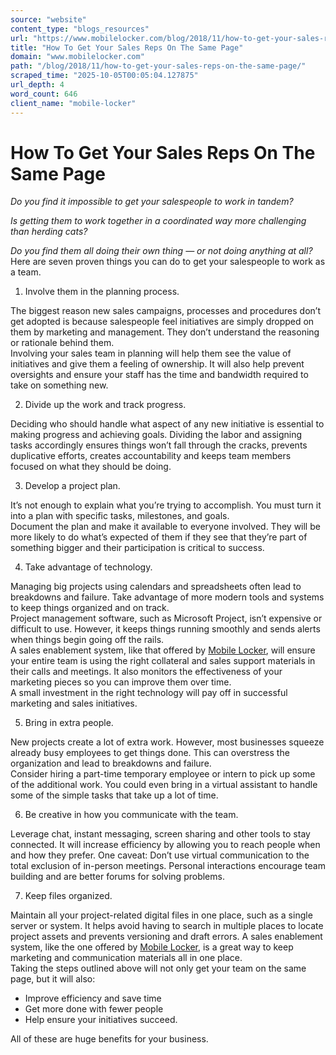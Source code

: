 ```yaml
---
source: "website"
content_type: "blogs_resources"
url: "https://www.mobilelocker.com/blog/2018/11/how-to-get-your-sales-reps-on-the-same-page/"
title: "How To Get Your Sales Reps On The Same Page"
domain: "www.mobilelocker.com"
path: "/blog/2018/11/how-to-get-your-sales-reps-on-the-same-page/"
scraped_time: "2025-10-05T00:05:04.127875"
url_depth: 4
word_count: 646
client_name: "mobile-locker"
---
```


# How To Get Your Sales Reps On The Same Page

_Do you find it impossible to get your salespeople to work in tandem?_

_Is getting them to work together in a coordinated way more challenging than herding cats?_

_Do you find them all doing their own thing — or not doing anything at all?_  
Here are seven proven things you can do to get your salespeople to work as a team.

1. Involve them in the planning process.

The biggest reason new sales campaigns, processes and procedures don’t get adopted is because salespeople feel initiatives are simply dropped on them by marketing and management. They don’t understand the reasoning or rationale behind them.  
Involving your sales team in planning will help them see the value of initiatives and give them a feeling of ownership. It will also help prevent oversights and ensure your staff has the time and bandwidth required to take on something new.

2. Divide up the work and track progress.

Deciding who should handle what aspect of any new initiative is essential to making progress and achieving goals. Dividing the labor and assigning tasks accordingly ensures things won’t fall through the cracks, prevents duplicative efforts, creates accountability and keeps team members focused on what they should be doing.

3. Develop a project plan.

It’s not enough to explain what you’re trying to accomplish. You must turn it into a plan with specific tasks, milestones, and goals.  
Document the plan and make it available to everyone involved. They will be more likely to do what’s expected of them if they see that they’re part of something bigger and their participation is critical to success.

4. Take advantage of technology.

Managing big projects using calendars and spreadsheets often lead to breakdowns and failure. Take advantage of more modern tools and systems to keep things organized and on track.  
Project management software, such as Microsoft Project, isn’t expensive or difficult to use. However, it keeps things running smoothly and sends alerts when things begin going off the rails.  
A sales enablement system, like that offered by [Mobile Locker](https://www.mobilelocker.com), will ensure your entire team is using the right collateral and sales support materials in their calls and meetings. It also monitors the effectiveness of your marketing pieces so you can improve them over time.  
A small investment in the right technology will pay off in successful marketing and sales initiatives.

5. Bring in extra people.

New projects create a lot of extra work. However, most businesses squeeze already busy employees to get things done. This can overstress the organization and lead to breakdowns and failure.  
Consider hiring a part-time temporary employee or intern to pick up some of the additional work. You could even bring in a virtual assistant to handle some of the simple tasks that take up a lot of time.

6. Be creative in how you communicate with the team.

Leverage chat, instant messaging, screen sharing and other tools to stay connected. It will increase efficiency by allowing you to reach people when and how they prefer. One caveat: Don’t use virtual communication to the total exclusion of in-person meetings. Personal interactions encourage team building and are better forums for solving problems.

7. Keep files organized.

Maintain all your project-related digital files in one place, such as a single server or system. It helps avoid having to search in multiple places to locate project assets and prevents versioning and draft errors. A sales enablement system, like the one offered by [Mobile Locker](https://www.mobilelocker.com), is a great way to keep marketing and communication materials all in one place.  
Taking the steps outlined above will not only get your team on the same page, but it will also:

* Improve efficiency and save time
* Get more done with fewer people
* Help ensure your initiatives succeed.

All of these are huge benefits for your business.